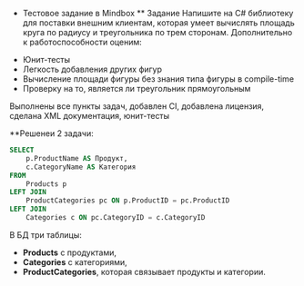 * Тестовое задание в Mindbox
** Задание
Напишите на C# библиотеку для поставки внешним клиентам, которая умеет вычислять площадь круга по радиусу и треугольника по трем сторонам. Дополнительно к работоспособности оценим:
- Юнит-тесты
- Легкость добавления других фигур
- Вычисление площади фигуры без знания типа фигуры в compile-time
- Проверку на то, является ли треугольник прямоугольным

Выполнены все пункты задач, добавлен CI, добавлена лицензия, сделана XML документация, юнит-тесты

**Решенеи 2 задачи:
```sql
SELECT
    p.ProductName AS Продукт,
    c.CategoryName AS Категория
FROM
    Products p
LEFT JOIN
    ProductCategories pc ON p.ProductID = pc.ProductID
LEFT JOIN
    Categories c ON pc.CategoryID = c.CategoryID
```
В БД три таблицы:
- **Products** с продуктами,
- **Categories** с категориями,
- **ProductCategories**, которая связывает продукты и категории.
